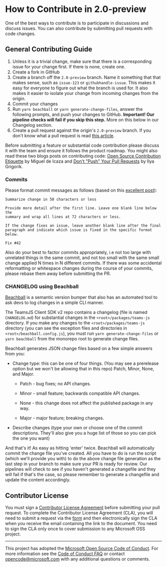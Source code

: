 # How to Contribute in 2.0-preview

One of the best ways to contribute is to participate in discussions and discuss issues. You can also contribute by submitting pull requests with code changes.

## General Contributing Guide

1. Unless it is a trivial change, make sure that there is a corresponding issue for your change first. If there is none, create one.
2. Create a fork in GitHub
3. Create a branch off the `2.0-preview` branch. Name it something that that makes sense, such as `issue-123` or `githubhandle-issue`. This makes it easy for everyone to figure out what the branch is used for. It also makes it easier to isolate your change from incoming changes from the origin.
4. Commit your changes
5. Run `yarn beachball` or `yarn generate-change-files`, answer the following prompts, and push your changes to GitHub. **Important! Our pipeline checks will fail if you skip this step.** More on this below in our Changelog section.
6. Create a pull request against the origin's `2.0-preview` branch. If you don't know what a pull request is read [this article](https://help.github.com/articles/using-pull-requests).

Before submitting a feature or substantial code contribution please discuss it with the team and ensure it follows the product roadmap. You might also read these two blogs posts on contributing code: [Open Source Contribution Etiquette](http://tirania.org/blog/archive/2010/Dec-31.html) by Miguel de Icaza and [Don't "Push" Your Pull Requests](http://www.igvita.com/2011/12/19/dont-push-your-pull-requests/) by Ilya Grigorik.

### Commits

Please format commit messages as follows (based on this [excellent post](http://tbaggery.com/2008/04/19/a-note-about-git-commit-messages.html)):

```
Summarize change in 50 characters or less

Provide more detail after the first line. Leave one blank line below the
summary and wrap all lines at 72 characters or less.

If the change fixes an issue, leave another blank line after the final
paragraph and indicate which issue is fixed in the specific format
below.

Fix #42
```

Also do your best to factor commits appropriately, i.e not too large with unrelated
things in the same commit, and not too small with the same small change applied N
times in N different commits. If there was some accidental reformatting or whitespace
changes during the course of your commits, please rebase them away before submitting
the PR.

### CHANGELOG using Beachball

[Beachball](https://microsoft.github.io/beachball/) is a semantic version bumper that also has an automated tool to ask devs to log changes in a simple CLI manner.

The TeamsJS Client SDK v2 repo contains a changelog (file is named `CHANGELOG.md`) for substantial changes in the `<root>/packages/teams-js` directory. If you make any changes to the `<root>/packages/teams-js` directory (you can see the exception files and directories in `<root>/beachball.config.js`), you must run `yarn generate-change-files` or `yarn beachball` from the monorepo root to generate change files.

Beachball generates JSON change files based on a few simple answers from you:

- Change type: this can be one of four things. (You may see a prerelease option but we won't be allowing that in this repo) Patch, Minor, None, and Major.

  - Patch - bug fixes; no API changes.

  - Minor - small feature; backwards compatible API changes.

  - None - this change does not affect the published package in any way.

  - Major - major feature; breaking changes.

- Describe changes (type your own or choose one of the commit descriptions. They'll also give you a huge list of those so you can pick the one you want)

And that's it! As easy as hitting 'enter' twice. Beachball will automatically commit the change file you've created. All you have to do is run the script (which we'll provide you with) to do the above change file generation as the last step in your branch to make sure your PR is ready for review. Our pipelines will check to see if you haven't generated a changefile and they will fail if that's the case, so please remember to generate a changefile and update the content accordingly.

## Contributor License

You must sign a [Contributor License Agreement](https://cla.microsoft.com/) before submitting your pull request. To complete the Contributor License Agreement (CLA), you will need to submit a request via the [form](https://cla.microsoft.com/) and then electronically sign the CLA when you receive the email containing the link to the document. You need to sign the CLA only once to cover submission to any Microsoft OSS project.

---

This project has adopted the [Microsoft Open Source Code of Conduct](https://opensource.microsoft.com/codeofconduct/). For more information see the [Code of Conduct FAQ](https://opensource.microsoft.com/codeofconduct/faq/) or contact [opencode@microsoft.com](mailto:opencode@microsoft.com) with any additional questions or comments.
